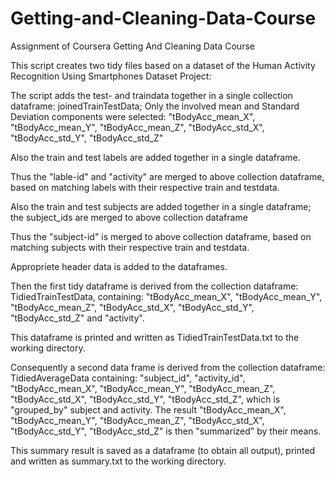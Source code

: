 # Getting-and-Cleaning-Data-Course
Assignment of Coursera Getting And Cleaning Data Course

This script creates two tidy files based on a dataset of the Human Activity Recognition Using Smartphones Dataset Project:

The script adds the test- and traindata together in a single collection dataframe: joinedTrainTestData; Only the involved mean and Standard Deviation components were selected: "tBodyAcc_mean_X", "tBodyAcc_mean_Y", "tBodyAcc_mean_Z", "tBodyAcc_std_X", "tBodyAcc_std_Y", "tBodyAcc_std_Z"

Also the train and test labels are added together in a single dataframe.

Thus the "lable-id" and "activity" are merged to above collection dataframe, based on matching labels with their respective train and testdata.

Also the train and test subjects are added together in a single dataframe; the subject_ids are merged to above collection dataframe

Thus the "subject-id" is merged to above collection dataframe, based on matching subjects with their respective train and testdata.

Appropriete header data is added to the dataframes.

Then the first tidy dataframe is derived from the collection dataframe: TidiedTrainTestData, containing: "tBodyAcc_mean_X", "tBodyAcc_mean_Y", "tBodyAcc_mean_Z", "tBodyAcc_std_X", "tBodyAcc_std_Y", "tBodyAcc_std_Z" and "activity". 

This dataframe is printed and written as TidiedTrainTestData.txt to the working directory.

Consequently a second data frame is derived from the collection dataframe: TidiedAverageData containing: "subject_id", "activity_id", "tBodyAcc_mean_X", "tBodyAcc_mean_Y", "tBodyAcc_mean_Z", "tBodyAcc_std_X", "tBodyAcc_std_Y", "tBodyAcc_std_Z", which is "grouped_by" subject and activity.
The result "tBodyAcc_mean_X", "tBodyAcc_mean_Y", "tBodyAcc_mean_Z", "tBodyAcc_std_X", "tBodyAcc_std_Y", "tBodyAcc_std_Z" is then "summarized" by their means.

This summary result is saved as a dataframe (to obtain all output), printed and written as summary.txt to the working directory.
